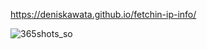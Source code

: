 https://deniskawata.github.io/fetchin-ip-info/

![365shots_so](https://github.com/DenisKawata/fetchin-ip-info/assets/118859570/2f1faa73-93d9-4712-96d1-6de5f8844c49)
